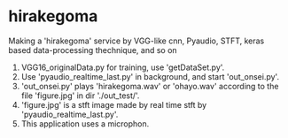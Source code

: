 # hirakegoma
Making a 'hirakegoma' service by VGG-like cnn, Pyaudio, STFT, keras based data-processing thechnique, and so on

1. VGG16_originalData.py for training, use 'getDataSet.py'.
2. Use 'pyaudio_realtime_last.py' in background, and start 'out_onsei.py'.
3. 'out_onsei.py' plays 'hirakegoma.wav' or 'ohayo.wav' according to the file 'figure.jpg' in dir './out_test/'.
4. 'figure.jpg' is a stft image made by real time stft by 'pyaudio_realtime_last.py'.
5. This application uses a microphon.
